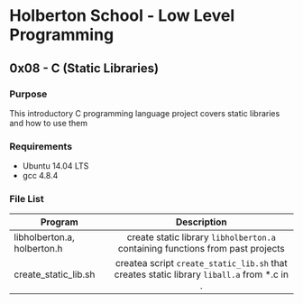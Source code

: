 # Holberton School - Low Level Programming
## 0x08 - C (Static Libraries)

### Purpose
This introductory C programming language project covers
static libraries and how to use them

### Requirements
* Ubuntu 14.04 LTS
* gcc 4.8.4

### File List
| Program         | Description                                              |
| --------------- |:--------------------------------------------------------:|
| libholberton.a, holberton.h | create static library `libholberton.a` containing functions from past projects |
| create_static_lib.sh | createa script `create_static_lib.sh` that creates static library `liball.a` from \*.c in . |
